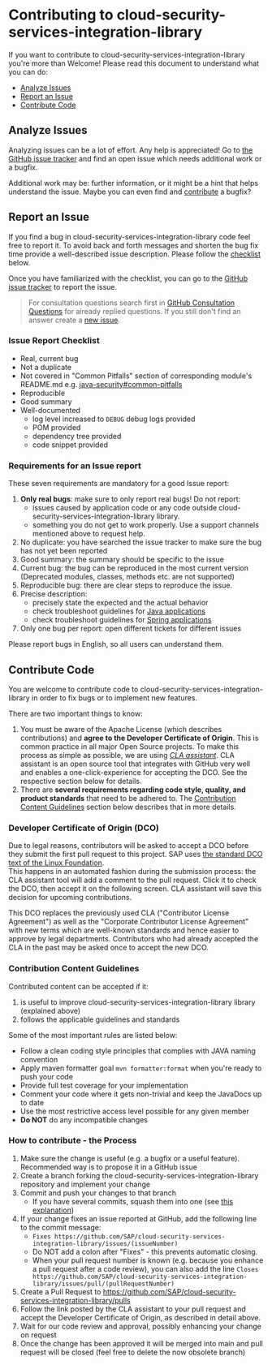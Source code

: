 # Contributing to cloud-security-services-integration-library

If you want to contribute to cloud-security-services-integration-library you're more than Welcome! Please read this document to understand what you can do:
 * [Analyze Issues](#analyze-issues)
 * [Report an Issue](#report-an-issue)
 * [Contribute Code](#contribute-code)

## Analyze Issues

Analyzing issues can be a lot of effort. Any help is appreciated!
Go to [the GitHub issue tracker](https://github.com/SAP/cloud-security-services-integration-library/issues?state=open) and find an open issue which needs additional work or a bugfix.

Additional work may be: further information, or it might be a hint that helps understand the issue. Maybe you can even find and [contribute](#contribute-code) a bugfix?


## Report an Issue

If you find a bug in cloud-security-services-integration-library code feel free to report it.
To avoid back and forth messages and shorten the bug fix time provide a well-described issue description. Please follow the [checklist](#Issue-Report-Checklist) below.

Once you have familiarized with the checklist, you can go to the [GitHub issue tracker](https://github.com/SAP/cloud-security-services-integration-library/issues/new/choose) to report the issue.

> For consultation questions search first in [GitHub Consultation Questions](https://github.com/SAP/cloud-security-services-integration-library/issues?q=label%3Aconsultation+) for already replied questions. If you still don't find an answer create a [new issue](https://github.com/SAP/cloud-security-services-integration-library/issues/new?assignees=&labels=consultation&template=consultation-question.md&title=).

### Issue Report Checklist

 * Real, current bug
 * Not a duplicate
 * Not covered in "Common Pitfalls" section of corresponding module's README.md e.g. [java-security#common-pitfalls](/java-security/README.md#common-pitfalls)
 * Reproducible
 * Good summary
 * Well-documented
    * log level increased to `DEBUG` debug logs provided
    * POM provided
    * dependency tree provided
    * code snippet provided


### Requirements for an Issue report

These seven requirements are mandatory for a good Issue report:
1. **Only real bugs**: make sure to only report real bugs! Do not report:
   * issues caused by application code or any code outside cloud-security-services-integration-library library.
   * something you do not get to work properly. Use a support channels mentioned above to request help.
2. No duplicate: you have searched the issue tracker to make sure the bug has not yet been reported
3. Good summary: the summary should be specific to the issue
4. Current bug: the bug can be reproduced in the most current version (Deprecated modules, classes, methods etc. are not supported)
5. Reproducible bug: there are clear steps to reproduce the issue. 
6. Precise description:
   * precisely state the expected and the actual behavior
   * check troubleshoot guidelines for [Java applications](./java-security/README.md#troubleshooting) 
   * check troubleshoot guidelines for [Spring applications](./spring-security/README.md#troubleshooting)  
7. Only one bug per report: open different tickets for different issues

Please report bugs in English, so all users can understand them.


## Contribute Code

You are welcome to contribute code to cloud-security-services-integration-library in order to fix bugs or to implement new features.

There are two important things to know:

1.  You must be aware of the Apache License (which describes contributions) and **agree to the Developer Certificate of Origin**. This is common practice in all major Open Source projects. To make this process as simple as possible, we are using *[CLA assistant](https://cla-assistant.io/)*. CLA assistant is an open source tool that integrates with GitHub very well and enables a one-click-experience for accepting the DCO. See the respective section below for details.
2.  There are **several requirements regarding code style, quality, and product standards** that need to be adhered to. The [Contribution Content Guidelines](#Contribution-Content-Guidelines) section below describes that in more details.


### Developer Certificate of Origin (DCO)

Due to legal reasons, contributors will be asked to accept a DCO before they submit the first pull request to this project. SAP uses [the standard DCO text of the Linux Foundation](https://developercertificate.org/).  
This happens in an automated fashion during the submission process: the CLA assistant tool will add a comment to the pull request. Click it to check the DCO, then accept it on the following screen. CLA assistant will save this decision for upcoming contributions.

This DCO replaces the previously used CLA ("Contributor License Agreement") as well as the "Corporate Contributor License Agreement" with new terms which are well-known standards and hence easier to approve by legal departments. Contributors who had already accepted the CLA in the past may be asked once to accept the new DCO.


### Contribution Content Guidelines

Contributed content can be accepted if it:

1. is useful to improve cloud-security-services-integration-library library (explained above)
2. follows the applicable guidelines and standards

Some of the most important rules are listed below:

-   Follow a clean coding style principles that complies with JAVA naming convention
-   Apply maven formatter goal `mvn formatter:format` when you're ready to push your code
-   Provide full test coverage for your implementation
-   Comment your code where it gets non-trivial and keep the JavaDocs up to date
-   Use the most restrictive access level possible for any given member
-   **Do NOT** do any incompatible changes

### How to contribute - the Process

1. Make sure the change is useful (e.g. a bugfix or a useful feature). Recommended way is to propose it in a GitHub issue
2. Create a branch forking the cloud-security-services-integration-library repository and implement your change
3. Commit and push your changes to that branch
    -   If you have several commits, squash them into one (see [this explanation](http://davidwalsh.name/squash-commits-git))
4. If your change fixes an issue reported at GitHub, add the following line to the commit message:
    - ```Fixes https://github.com/SAP/cloud-security-services-integration-library/issues/(issueNumber)```
    - Do NOT add a colon after "Fixes" - this prevents automatic closing.
    - When your pull request number is known (e.g. because you enhance a pull request after a code review), you can also add the line ```Closes https://github.com/SAP/cloud-security-services-integration-library/issues/pull/(pullRequestNumber)```
5. Create a Pull Request to https://github.com/SAP/cloud-security-services-integration-library/pulls
6. Follow the link posted by the CLA assistant to your pull request and accept the Developer Certificate of Origin, as described in detail above.
7. Wait for our code review and approval, possibly enhancing your change on request
8. Once the change has been approved it will be merged into main and pull request will be closed (feel free to delete the now obsolete branch)